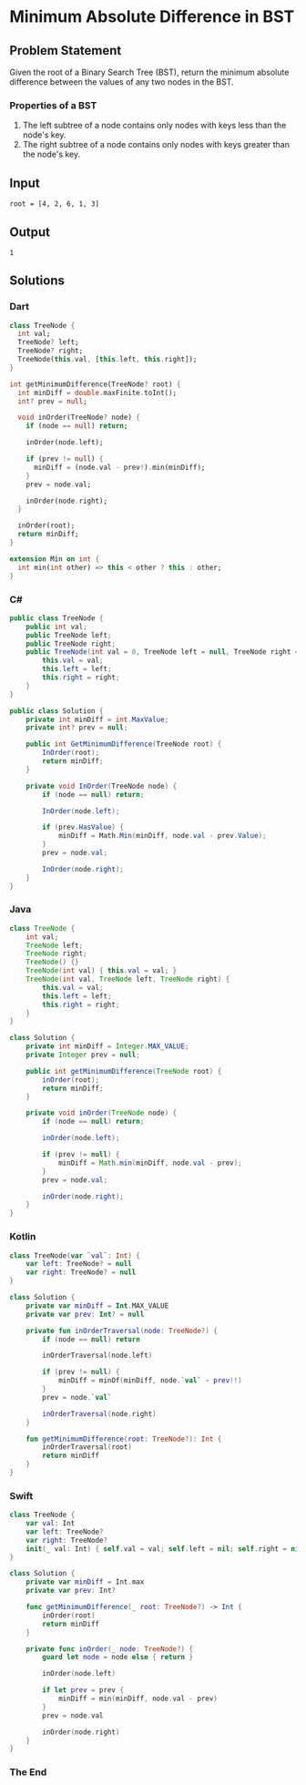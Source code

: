 # Minimum Absolute Difference in BST

## Problem Statement

Given the root of a Binary Search Tree (BST), return the minimum absolute difference between the values of any two nodes in the BST.

### Properties of a BST

1. The left subtree of a node contains only nodes with keys less than the node's key.
2. The right subtree of a node contains only nodes with keys greater than the node's key.

## Input

```text
root = [4, 2, 6, 1, 3]
```

## Output

```text
1
```

## Solutions

### Dart

```dart
class TreeNode {
  int val;
  TreeNode? left;
  TreeNode? right;
  TreeNode(this.val, [this.left, this.right]);
}

int getMinimumDifference(TreeNode? root) {
  int minDiff = double.maxFinite.toInt();
  int? prev = null;

  void inOrder(TreeNode? node) {
    if (node == null) return;

    inOrder(node.left);

    if (prev != null) {
      minDiff = (node.val - prev!).min(minDiff);
    }
    prev = node.val;

    inOrder(node.right);
  }

  inOrder(root);
  return minDiff;
}

extension Min on int {
  int min(int other) => this < other ? this : other;
}
```

### C#

```csharp
public class TreeNode {
    public int val;
    public TreeNode left;
    public TreeNode right;
    public TreeNode(int val = 0, TreeNode left = null, TreeNode right = null) {
        this.val = val;
        this.left = left;
        this.right = right;
    }
}

public class Solution {
    private int minDiff = int.MaxValue;
    private int? prev = null;

    public int GetMinimumDifference(TreeNode root) {
        InOrder(root);
        return minDiff;
    }

    private void InOrder(TreeNode node) {
        if (node == null) return;

        InOrder(node.left);

        if (prev.HasValue) {
            minDiff = Math.Min(minDiff, node.val - prev.Value);
        }
        prev = node.val;

        InOrder(node.right);
    }
}
```

### Java

```java
class TreeNode {
    int val;
    TreeNode left;
    TreeNode right;
    TreeNode() {}
    TreeNode(int val) { this.val = val; }
    TreeNode(int val, TreeNode left, TreeNode right) {
        this.val = val;
        this.left = left;
        this.right = right;
    }
}

class Solution {
    private int minDiff = Integer.MAX_VALUE;
    private Integer prev = null;

    public int getMinimumDifference(TreeNode root) {
        inOrder(root);
        return minDiff;
    }

    private void inOrder(TreeNode node) {
        if (node == null) return;

        inOrder(node.left);

        if (prev != null) {
            minDiff = Math.min(minDiff, node.val - prev);
        }
        prev = node.val;

        inOrder(node.right);
    }
}
```

### Kotlin

```kotlin
class TreeNode(var `val`: Int) {
    var left: TreeNode? = null
    var right: TreeNode? = null
}

class Solution {
    private var minDiff = Int.MAX_VALUE
    private var prev: Int? = null

    private fun inOrderTraversal(node: TreeNode?) {
        if (node == null) return

        inOrderTraversal(node.left)

        if (prev != null) {
            minDiff = minOf(minDiff, node.`val` - prev!!)
        }
        prev = node.`val`

        inOrderTraversal(node.right)
    }

    fun getMinimumDifference(root: TreeNode?): Int {
        inOrderTraversal(root)
        return minDiff
    }
}
```

### Swift

```swift
class TreeNode {
    var val: Int
    var left: TreeNode?
    var right: TreeNode?
    init(_ val: Int) { self.val = val; self.left = nil; self.right = nil }
}

class Solution {
    private var minDiff = Int.max
    private var prev: Int?

    func getMinimumDifference(_ root: TreeNode?) -> Int {
        inOrder(root)
        return minDiff
    }

    private func inOrder(_ node: TreeNode?) {
        guard let node = node else { return }

        inOrder(node.left)

        if let prev = prev {
            minDiff = min(minDiff, node.val - prev)
        }
        prev = node.val

        inOrder(node.right)
    }
}
```

### The End